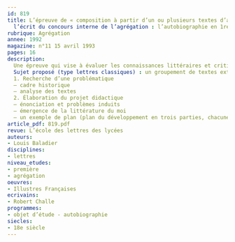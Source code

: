 ```yaml
---
id: 819
title: L’épreuve de « composition à partir d’un ou plusieurs textes d’auteurs » à
  l’écrit du concours interne de l’agrégation : l’autobiographie en 1re
rubrique: Agrégation
annee: 1992
magazine: n°11 15 avril 1993
pages: 16
description: 
  Une épreuve qui vise à évaluer les connaissances littéraires et critiques des candidats et à mesurer leur capacité d’utiliser leurs compétences au niveau des classes de lycée…
  Sujet proposé (type lettres classiques) : un groupement de textes extraits des « Illustres Françaises », de Robert Challe…
  1. Recherche d’une problématique
  – cadre historique
  – analyse des textes
  2. Élaboration du projet didactique
  – énonciation et problèmes induits
  – émergence de la littérature du moi
  – un exemple de plan (plan du développement en trois parties, chacune correspondant à une séquence de classe)
article_pdf: 819.pdf
revue: L’école des lettres des lycées
auteurs:
- Louis Baladier
disciplines:
- lettres
niveau_etudes:
- première
- agrégation
oeuvres:
- Illustres Françaises
ecrivains:
- Robert Challe
programmes:
- objet d’étude - autobiographie
siecles:
- 18e siècle
---
```

